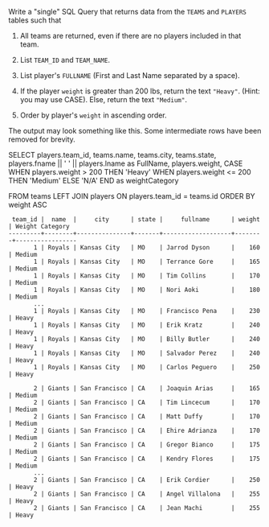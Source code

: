  Write a "single" SQL Query that returns data from the `TEAMS` and `PLAYERS` tables such that

1. All teams are returned, even if there are no players included in that team.

2. List `TEAM_ID` and `TEAM_NAME`.

3. List player's `FULLNAME` (First and Last Name separated by a space).

4. If the player `weight` is greater than 200 lbs, return the text `"Heavy"`.  (Hint: you may use CASE).  Else, return the text `"Medium"`.

5. Order by player's `weight` in ascending order.

The output may look something like this. Some intermediate rows have been removed for brevity.

SELECT 
    players.team_id, 
    teams.name,
    teams.city,
    teams.state,
    players.fname || ' ' || players.lname as FullName,
    players.weight,
    CASE
        WHEN players.weight > 200 THEN 'Heavy'
        WHEN players.weight <= 200 THEN 'Medium'
        ELSE 'N/A'
    END as weightCategory
    
FROM teams
LEFT JOIN players
ON players.team_id = teams.id
ORDER BY weight ASC


```
 team_id |  name  |     city      | state |     fullname      | weight | Weight Category
---------+--------+---------------+-------+-------------------+--------+-----------------
       1 | Royals | Kansas City   | MO    | Jarrod Dyson      |    160 | Medium
       1 | Royals | Kansas City   | MO    | Terrance Gore     |    165 | Medium
       1 | Royals | Kansas City   | MO    | Tim Collins       |    170 | Medium
       1 | Royals | Kansas City   | MO    | Nori Aoki         |    180 | Medium
       ...
       1 | Royals | Kansas City   | MO    | Francisco Pena    |    230 | Heavy
       1 | Royals | Kansas City   | MO    | Erik Kratz        |    240 | Heavy
       1 | Royals | Kansas City   | MO    | Billy Butler      |    240 | Heavy
       1 | Royals | Kansas City   | MO    | Salvador Perez    |    240 | Heavy
       1 | Royals | Kansas City   | MO    | Carlos Peguero    |    250 | Heavy

       2 | Giants | San Francisco | CA    | Joaquin Arias     |    165 | Medium
       2 | Giants | San Francisco | CA    | Tim Lincecum      |    170 | Medium
       2 | Giants | San Francisco | CA    | Matt Duffy        |    170 | Medium
       2 | Giants | San Francisco | CA    | Ehire Adrianza    |    170 | Medium
       2 | Giants | San Francisco | CA    | Gregor Bianco     |    175 | Medium
       2 | Giants | San Francisco | CA    | Kendry Flores     |    175 | Medium
       ...
       2 | Giants | San Francisco | CA    | Erik Cordier      |    250 | Heavy
       2 | Giants | San Francisco | CA    | Angel Villalona   |    255 | Heavy
       2 | Giants | San Francisco | CA    | Jean Machi        |    255 | Heavy
```


